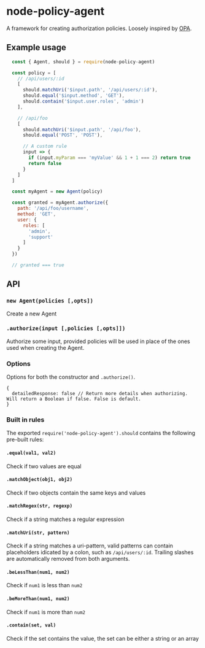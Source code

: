# node-policy-agent

A framework for creating authorization policies. Loosely inspired by [OPA](https://www.openpolicyagent.org).

## Example usage

```javascript
  const { Agent, should } = require(node-policy-agent)

  const policy = [
    // /api/users/:id
    [
      should.matchUri('$input.path', '/api/users/:id'),
      should.equal('$input.method', 'GET'),
      should.contain('$input.user.roles', 'admin')
    ],

    // /api/foo
    [
      should.matchUri('$input.path', '/api/foo'),
      should.equal('POST', 'POST'),

      // A custom rule
      input => { 
        if (input.myParam === 'myValue' && 1 + 1 === 2) return true
        return false
      }
    ]
  ]

  const myAgent = new Agent(policy)

  const granted = myAgent.authorize({
    path: '/api/foo/username',
    method: 'GET',
    user: {
      roles: [
        'admin',
        'support'
      ]
    }
  })

  // granted === true
```

## API  

### `new Agent(policies [,opts])`  
Create a new Agent

### `.authorize(input [,policies [,opts]])`  
Authorize some input, provided policies will be used in place of the ones used when creating the Agent.

### Options  
Options for both the constructor and `.authorize()`.

```
{
  detailedResponse: false // Return more details when authorizing. Will return a Boolean if false. False is default.
}
```

### Built in rules  
The exported `require('node-policy-agent').should` contains the following pre-built rules:

#### `.equal(val1, val2)`  
Check if two values are equal

#### `.matchObject(obj1, obj2)`  
Check if two objects contain the same keys and values

#### `.matchRegex(str, regexp)`  
Check if a string matches a regular expression

#### `.matchUri(str, pattern)`  
Check if a string matches a uri-pattern,
valid patterns can contain placeholders idicated by a colon, such as `/api/users/:id`. Trailing slashes are automatically removed from both arguments.

#### `.beLessThan(num1, num2)`  
Check if `num1` is less than `num2`

#### `.beMoreThan(num1, num2)`  
Check if `num1` is more than `num2`

#### `.contain(set, val)`  
Check if the set contains the value, the set can be either a string or an array